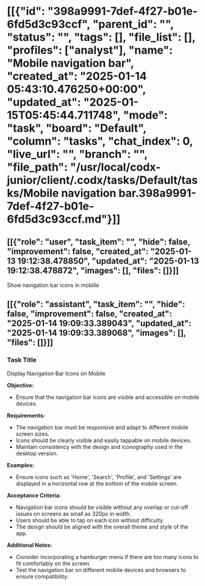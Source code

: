 # [[{"id": "398a9991-7def-4f27-b01e-6fd5d3c93ccf", "parent_id": "", "status": "", "tags": [], "file_list": [], "profiles": ["analyst"], "name": "Mobile navigation bar", "created_at": "2025-01-14 05:43:10.476250+00:00", "updated_at": "2025-01-15T05:45:44.711748", "mode": "task", "board": "Default", "column": "tasks", "chat_index": 0, "live_url": "", "branch": "", "file_path": "/usr/local/codx-junior/client/.codx/tasks/Default/tasks/Mobile navigation bar.398a9991-7def-4f27-b01e-6fd5d3c93ccf.md"}]]
## [[{"role": "user", "task_item": "", "hide": false, "improvement": false, "created_at": "2025-01-13 19:12:38.478850", "updated_at": "2025-01-13 19:12:38.478872", "images": [], "files": []}]]
Show navigation bar icons in mobiile
## [[{"role": "assistant", "task_item": "", "hide": false, "improvement": false, "created_at": "2025-01-14 19:09:33.389043", "updated_at": "2025-01-14 19:09:33.389068", "images": [], "files": []}]]
### Task Title

Display Navigation Bar Icons on Mobile

**Objective:**
- Ensure that the navigation bar icons are visible and accessible on mobile devices.

**Requirements:**
- The navigation bar must be responsive and adapt to different mobile screen sizes.
- Icons should be clearly visible and easily tappable on mobile devices.
- Maintain consistency with the design and iconography used in the desktop version.

**Examples:**
- Ensure icons such as 'Home', 'Search', 'Profile', and 'Settings' are displayed in a horizontal row at the bottom of the mobile screen.

**Acceptance Criteria:**
- Navigation bar icons should be visible without any overlap or cut-off issues on screens as small as 320px in width.
- Users should be able to tap on each icon without difficulty.
- The design should be aligned with the overall theme and style of the app.

**Additional Notes:**
- Consider incorporating a hamburger menu if there are too many icons to fit comfortably on the screen.
- Test the navigation bar on different mobile devices and browsers to ensure compatibility.